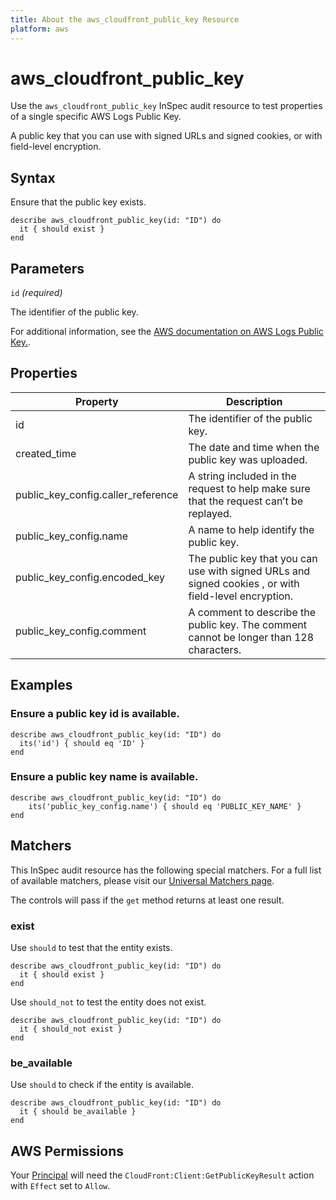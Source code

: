 ```yaml
---
title: About the aws_cloudfront_public_key Resource
platform: aws
---
```


# aws_cloudfront_public_key

Use the `aws_cloudfront_public_key` InSpec audit resource to test properties of a single specific AWS Logs Public Key.

A public key that you can use with signed URLs and signed cookies, or with field-level encryption.

## Syntax

Ensure that the public key exists.

    describe aws_cloudfront_public_key(id: "ID") do
      it { should exist }
    end

## Parameters

`id` _(required)_

The identifier of the public key.

For additional information, see the [AWS documentation on AWS Logs Public Key.](https://docs.aws.amazon.com/AWSCloudFormation/latest/UserGuide/aws-resource-cloudfront-publickey.html).

## Properties

| Property | Description | 
| --- | --- | 
| id | The identifier of the public key. |
| created_time | The date and time when the public key was uploaded. | 
| public_key_config.caller_reference | A string included in the request to help make sure that the request can’t be replayed. |
| public_key_config.name | A name to help identify the public key. |
| public_key_config.encoded_key | The public key that you can use with signed URLs and signed cookies , or with field-level encryption. |
| public_key_config.comment | A comment to describe the public key. The comment cannot be longer than 128 characters. |

## Examples

### Ensure a public key id is available.
    describe aws_cloudfront_public_key(id: "ID") do
      its('id') { should eq 'ID' }
    end

### Ensure a public key name is available.
    describe aws_cloudfront_public_key(id: "ID") do
        its('public_key_config.name') { should eq 'PUBLIC_KEY_NAME' }
    end

## Matchers

This InSpec audit resource has the following special matchers. For a full list of available matchers, please visit our [Universal Matchers page](https://www.inspec.io/docs/reference/matchers/).

The controls will pass if the `get` method returns at least one result.

### exist

Use `should` to test that the entity exists.

    describe aws_cloudfront_public_key(id: "ID") do
      it { should exist }
    end

Use `should_not` to test the entity does not exist.

    describe aws_cloudfront_public_key(id: "ID") do
      it { should_not exist }
    end

### be_available

Use `should` to check if the entity is available.

    describe aws_cloudfront_public_key(id: "ID") do
      it { should be_available }
    end

## AWS Permissions

Your [Principal](https://docs.aws.amazon.com/IAM/latest/UserGuide/intro-structure.html#intro-structure-principal) will need the `CloudFront:Client:GetPublicKeyResult` action with `Effect` set to `Allow`.